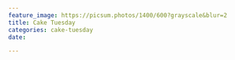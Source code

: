 ```yaml
---
feature_image: https://picsum.photos/1400/600?grayscale&blur=2
title: Cake Tuesday
categories: cake-tuesday
date: 

---
```


